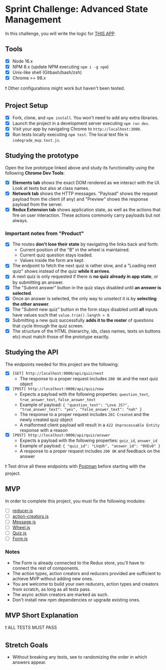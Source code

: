 # Sprint Challenge: Advanced State Management

In this challenge, you will write the logic for [THIS APP](https://advanced-state-wheel.herokuapp.com/).

## Tools

- [x] Node 16.x
- [x] NPM 8.x (update NPM executing `npm i -g npm`)
- [x] Unix-like shell (Gitbash/bash/zsh)
- [x] Chrome >= 98.x

❗ Other configurations might work but haven't been tested.

## Project Setup

- [x] Fork, clone, and `npm install`. You won't need to add any extra libraries.
- [x] Launch the project in a development server executing `npm run dev`.
- [x] Visit your app by navigating Chrome to `http://localhost:3000`.
- [x] Run tests locally executing `npm test`. The local test file is `codegrade_mvp.test.js`.

## Studying the prototype

Open the live prototype linked above and study its functionality using the following **Chrome Dev Tools**:

- [x] **Elements tab** shows the exact DOM rendered as we interact with the UI. Look at texts but also at class names.
- [x] **Network tab** shows the HTTP messages. "Payload" shows the request payload from the client (if any) and "Preview" shows the response payload from the server.
- [x] **Redux Extension tab** shows application state, as well as the actions that fire on user interaction. These actions commonly carry payloads but not always.

### Important notes from "Product"

- [x] The routes **don't lose their state** by navigating the links back and forth:
  - Current position of the "B" in the wheel is maintained.
  - Current quiz question stays loaded.
  - Values inside the form are kept.
- [x] The endpoint to fetch the next quiz is rather slow, and a "Loading next quiz" shows instead of the quiz **while it arrives**.
- [x]  A next quiz is only requested if there is **no quiz already in app state**, or by submitting an answer.
- [x] The "Submit answer" button in the quiz stays disabled until **an answer is selected**.
- [x] Once an answer is selected, the only way to unselect it is by **selecting the other answer**.
- [x] The "Submit new quiz" button in the form stays disabled until **all** inputs have values such that `value.trim().length > 0`.
- [x] Submitting a new quiz successfully **adds it to the roster** of questions that cycle through the quiz screen.
- [x] The structure of the HTML (hierarchy, ids, class names, texts on buttons etc) must match those of the prototype exactly.

## Studying the API

The endpoints needed for this project are the following:

- [x] `[GET] http://localhost:9000/api/quiz/next`
  - The response to a proper request includes `200 OK` and the next quiz object
- [x] `[POST] http://localhost:9000/api/quiz/new`
  - Expects a payload with the following properties: `question_text`, `true_answer_text`, `false_answer_text`
  - Example of payload: `{ "question_text": "Love JS?", "true_answer_text": "yes", "false_answer_text": "nah" }`
  - The response to a proper request includes `201 Created` and the newly created quiz object
  - A malformed client payload will result in a `422 Unprocessable Entity` response with a reason
- [x] `[POST] http://localhost:9000/api/quiz/answer`
  - Expects a payload with the following properties: `quiz_id`, `answer_id`
  - Example of payload: `{ "quiz_id": "LVqUh", "answer_id": "0VEv0" }`
  - A response to a proper request includes `200 OK` and feedback on the answer

❗ Test drive all these endpoints with [Postman](https://www.postman.com/downloads/) before starting with the project.

## MVP

In order to complete this project, you must fix the following modules:

- [ ] [reducer.js](frontend/state/reducer.js)
- [ ] [action-creators.js](frontend/state/action-creators.js)
- [ ] [Message.js](frontend/components/Message.js)
- [ ] [Wheel.js](frontend/components/Wheel.js)
- [ ] [Quiz.js](frontend/components/Quiz.js)
- [ ] [Form.js](frontend/components/Form.js)

### Notes

- The Form is already connected to the Redux store, you'll have to connect the rest of components.
- The action types, action creators and reducers provided are sufficient to achieve MVP without adding new ones.
- You are welcome to build your own reducers, action types and creators from scratch, as long as all tests pass.
- The async action creators are marked as such.
- Don't install new npm dependencies or upgrade existing ones.

## MVP Short Explanation

❗ ALL TESTS MUST PASS

## Stretch Goals

- Without breaking any tests, see to randomizing the order in which answers appear.
